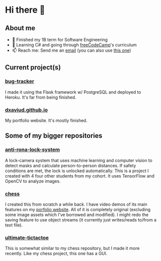 # Hi there 👋

## About me
- 🏫 Finished my 1B term for Software Engineering<!-- and seeking a 4 month co-op job for the summer-->
- 🌱 Learning C# and going through [freeCodeCamp](https://www.freecodecamp.org/dxaviud)'s curriculum
- 📫 Reach me: Send me an [email](mailto:d83xu@uwaterloo.ca) (you can also use [this one](mailto:dxaviud@uwaterloo.ca))
<!--, [React](https://reactjs.org/), and [Flask](https://flask.palletsprojects.com/en/1.1.x/)-->


## Current project(s)

### [bug-tracker](https://github.com/dxaviud/bug-tracker)
I made it using the Flask framework w/ PostgreSQL and deployed to Heroku. It's far from being finished.

### [dxaviud.github.io](https://github.com/dxaviud/dxaviud.github.io)
My portfolio website. It's mostly finished.

## Some of my bigger repositories

### [anti-rona-lock-system](https://github.com/dxaviud/anti-rona-lock-system) 
A lock-camera system that uses machine learning and computer vision to detect masks and calculate person-to-person distances. If safety conditions are met, the lock is unlocked automatically. This is a project I created with 4 four other students from my cohort. It uses TensorFlow and OpenCV to analyze images.

### [chess](https://github.com/dxaviud/chess)
I created this from scratch a while back. I have video demos of its main features on my [porfolio website](https://dxaviud.github.io). All of it is completely original (excluding some image assets which I've borrowed and modified). I might redo the saving feature to use object streams (it currently just writes/reads to/from a text file).

### [ultimate-tictactoe](https://github.com/dxaviud/ultimate-tictactoe)
This is somewhat similar to my chess repository, but I made it more recently. Like my chess project, this one has a GUI.

<!--
- ⚡ Fun fact: ...
- 👯 I’m looking to collaborate on ...
- 🤔 I’m looking for help with ...
- 💬 Ask me about ...
-->
